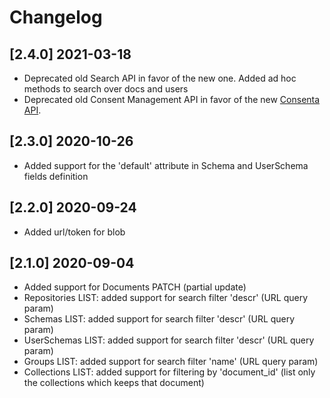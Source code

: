 # Changelog

## [2.4.0] 2021-03-18
- Deprecated old Search API in favor of the new one. Added ad hoc methods to
  search over docs and users
- Deprecated old Consent Management API in favor of the new 
  [Consenta API](https://docs.chino.io/consent/consentame/docs/v1).

## [2.3.0] 2020-10-26 
- Added support for the 'default' attribute in Schema and UserSchema fields
  definition

## [2.2.0] 2020-09-24 
- Added url/token for blob

## [2.1.0] 2020-09-04
- Added support for Documents PATCH (partial update)
- Repositories LIST: added support for search filter 'descr' (URL query param)
- Schemas LIST: added support for search filter 'descr' (URL query param)
- UserSchemas LIST: added support for search filter 'descr' (URL query param)
- Groups LIST: added support for search filter 'name' (URL query param)
- Collections LIST: added support for filtering by 'document_id' (list only the
  collections which keeps that document)
